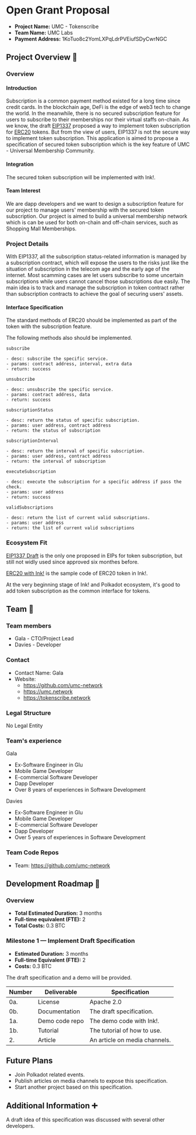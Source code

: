 # Open Grant Proposal

* **Project Name:** UMC - Tokenscribe
* **Team Name:** UMC Labs
* **Payment Address:** 1KoTuo8c2YomLXPqLdrPVEiufSDyCwrNGC

## Project Overview :page_facing_up: 

### Overview

#### Introduction

Subscription is a common payment method existed for a long time since credit cards. In the blockchain age, DeFi is the edge of web3 tech to change the world. In the meanwhile, there is no secured subscription feature for users to subscribe to their memberships nor their virtual staffs on-chain.
As we know, the draft [EIP1337](https://github.com/ethereum/EIPs/blob/master/EIPS/eip-1337.md)  proposed a way to implement token subscription for [ERC20](https://github.com/ethereum/EIPs/blob/master/EIPS/eip-20.md)  tokens. But from the view of users, EIP1337 is not the secure way to implement token subscription.
This application is aimed to propose a specification of secured token subscription which is the key feature of UMC - Universal Membership Community.

#### Integration

The secured token subscription will be implemented with Ink!.

#### Team Interest

We are dapp developers and we want to design a subscription feature for our project to manage users' membership with the secured token subscription. Our project is aimed to build a universal membership network which is can be used for both on-chain and off-chain services, such as Shopping Mall Memberships.

### Project Details 

With EIP1337, all the subscription status-related information is managed by a subscription contract, which will expose the users to the risks just like the situation of subscription in the telecom age and the early age of the internet. Most scamming cases are let users subscribe to some uncertain subscriptions while users cannot cancel those subscriptions due easily.
The main idea is to track and manage the subscription in token contract rather than subscription contracts to achieve the goal of securing users' assets. 


#### Interface Specification

The standard methods of ERC20 should be implemented as part of the token with the subscription feature.

The following methods also should be implemented.

```
subscribe

- desc: subscribe the specific service.
- params: contract address, interval, extra data
- return: success
```

```
unsubscribe

- desc: unsubscribe the specific service.
- params: contract address, data
- return: success
```

```
subscriptionStatus

- desc: return the status of specific subscription.
- params: user address, contract address
- return: the status of subscription
```

```
subscriptionInterval

- desc: return the interval of specific subscription.
- params: user address, contract address
- return: the interval of subscription
```

```
executeSubscription

- desc: execute the subscription for a specific address if pass the check.
- params: user address
- return: success
```

```
validSubscriptions

- desc: return the list of current valid subscriptions.
- params: user address
- return: the list of current valid subscriptions
```

### Ecosystem Fit 

[EIP1337 Draft](https://github.com/ethereum/EIPs/blob/master/EIPS/eip-1337.md) is the only one proposed in EIPs for token subscription, but still not widly used since approved six monthes before.

[ERC20 with Ink!](https://github.com/paritytech/ink/blob/master/examples/erc20/lib.rs) is the sample code of ERC20 token in Ink!.

At the very beginning stage of Ink! and Polkadot ecosystem, it's good to add token subscription as the common interface for tokens.

## Team :busts_in_silhouette:

### Team members

* Gala - CTO/Project Lead  
* Davies - Developer  

### Contact
- Contact Name: Gala
- Website: 
  - https://github.com/umc-network
  - https://umc.network 
  - https://tokenscribe.network

### Legal Structure 
No Legal Entity

### Team's experience

Gala   
   -  Ex-Software Engineer in Glu  
   -  Mobile Game Developer  
   -  E-commercial Software Developer
   -  Dapp Developer  
   -  Over 8 years of experiences in Software Development

Davies  
   -  Ex-Software Engineer in Glu 
   -  Mobile Game Developer  
   -  E-commercial Software Developer
   -  Dapp Developer  
   -  Over 5 years of experiences in Software Development

### Team Code Repos
* Team: https://github.com/umc-network

## Development Roadmap :nut_and_bolt: 
### Overview
* **Total Estimated Duration:** 3 months
* **Full-time equivalent (FTE):** 2
* **Total Costs:** 0.3 BTC

### Milestone 1 — Implement Draft Specification 
* **Estimated Duration:** 3 months
* **Full-time Equivalent (FTE):** 2
* **Costs:** 0.3 BTC 

The draft specification and a demo will be provided.

| Number | Deliverable | Specification |
| ------------- | ------------- | ------------- |
| 0a. | License | Apache 2.0 |
| 0b. | Documentation | The draft specification. |
| 1a. | Demo code repo | The demo code with Ink!. |
| 1b. | Tutorial | The tutorial of how to use. |
| 2. | Article | An article on media channels. |

## Future Plans

* Join Polkadot related events.  
* Publish articles on media channels to expose this specification.  
* Start another project based on this specification.  

## Additional Information :heavy_plus_sign: 

A draft idea of this specification was discussed with several other developers.

